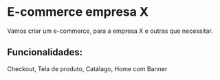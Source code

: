 # E-commerce empresa X

Vamos criar um e-commerce, para a empresa X e outras que necessitar.

## Funcionalidades:

Checkout, Tela de produto, Catálago, Home com Banner